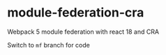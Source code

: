 # module-federation-cra
Webpack 5 module federation with react 18 and CRA

Switch to `mf` branch for code
